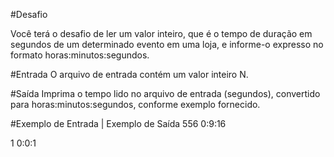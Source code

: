 #Desafio

Você terá o desafio de ler um valor inteiro, que é o tempo de duração em segundos de um determinado evento em uma loja, e informe-o expresso no formato horas:minutos:segundos.

#Entrada
O arquivo de entrada contém um valor inteiro N.

#Saída
Imprima o tempo lido no arquivo de entrada (segundos), convertido para horas:minutos:segundos, conforme exemplo fornecido.


#Exemplo de Entrada | Exemplo de Saída
556                        0:9:16

1                          0:0:1